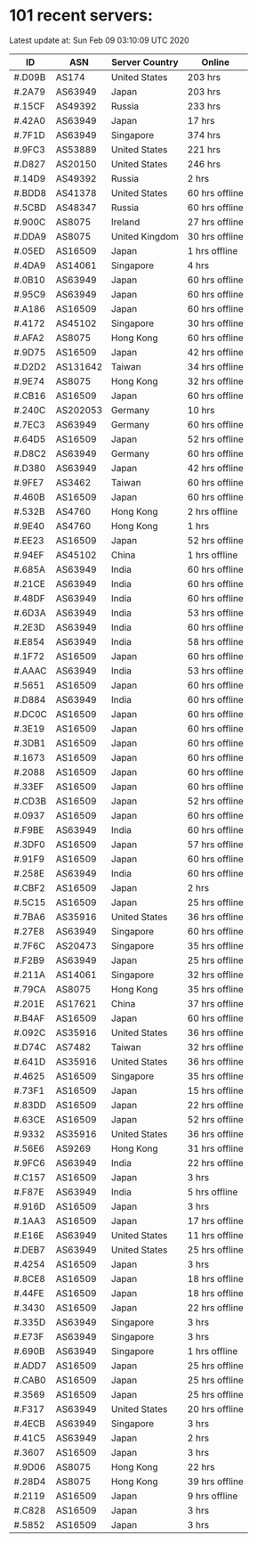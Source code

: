 # 101 recent servers:

Latest update at: Sun Feb 09 03:10:09 UTC 2020

| ID | ASN | Server Country | Online |
| -- | --- | -------------- | ------ |
| #.D09B | AS174 | United States | 203 hrs |
| #.2A79 | AS63949 | Japan | 203 hrs |
| #.15CF | AS49392 | Russia | 233 hrs |
| #.42A0 | AS63949 | Japan | 17 hrs |
| #.7F1D | AS63949 | Singapore | 374 hrs |
| #.9FC3 | AS53889 | United States | 221 hrs |
| #.D827 | AS20150 | United States | 246 hrs |
| #.14D9 | AS49392 | Russia | 2 hrs |
| #.BDD8 | AS41378 | United States | 60 hrs offline |
| #.5CBD | AS48347 | Russia | 60 hrs offline |
| #.900C | AS8075 | Ireland | 27 hrs offline |
| #.DDA9 | AS8075 | United Kingdom | 30 hrs offline |
| #.05ED | AS16509 | Japan | 1 hrs offline |
| #.4DA9 | AS14061 | Singapore | 4 hrs |
| #.0B10 | AS63949 | Japan | 60 hrs offline |
| #.95C9 | AS63949 | Japan | 60 hrs offline |
| #.A186 | AS16509 | Japan | 60 hrs offline |
| #.4172 | AS45102 | Singapore | 30 hrs offline |
| #.AFA2 | AS8075 | Hong Kong | 60 hrs offline |
| #.9D75 | AS16509 | Japan | 42 hrs offline |
| #.D2D2 | AS131642 | Taiwan | 34 hrs offline |
| #.9E74 | AS8075 | Hong Kong | 32 hrs offline |
| #.CB16 | AS16509 | Japan | 60 hrs offline |
| #.240C | AS202053 | Germany | 10 hrs |
| #.7EC3 | AS63949 | Germany | 60 hrs offline |
| #.64D5 | AS16509 | Japan | 52 hrs offline |
| #.D8C2 | AS63949 | Germany | 60 hrs offline |
| #.D380 | AS63949 | Japan | 42 hrs offline |
| #.9FE7 | AS3462 | Taiwan | 60 hrs offline |
| #.460B | AS16509 | Japan | 60 hrs offline |
| #.532B | AS4760 | Hong Kong | 2 hrs offline |
| #.9E40 | AS4760 | Hong Kong | 1 hrs |
| #.EE23 | AS16509 | Japan | 52 hrs offline |
| #.94EF | AS45102 | China | 1 hrs offline |
| #.685A | AS63949 | India | 60 hrs offline |
| #.21CE | AS63949 | India | 60 hrs offline |
| #.48DF | AS63949 | India | 60 hrs offline |
| #.6D3A | AS63949 | India | 53 hrs offline |
| #.2E3D | AS63949 | India | 60 hrs offline |
| #.E854 | AS63949 | India | 58 hrs offline |
| #.1F72 | AS16509 | Japan | 60 hrs offline |
| #.AAAC | AS63949 | India | 53 hrs offline |
| #.5651 | AS16509 | Japan | 60 hrs offline |
| #.D884 | AS63949 | India | 60 hrs offline |
| #.DC0C | AS16509 | Japan | 60 hrs offline |
| #.3E19 | AS16509 | Japan | 60 hrs offline |
| #.3DB1 | AS16509 | Japan | 60 hrs offline |
| #.1673 | AS16509 | Japan | 60 hrs offline |
| #.2088 | AS16509 | Japan | 60 hrs offline |
| #.33EF | AS16509 | Japan | 60 hrs offline |
| #.CD3B | AS16509 | Japan | 52 hrs offline |
| #.0937 | AS16509 | Japan | 60 hrs offline |
| #.F9BE | AS63949 | India | 60 hrs offline |
| #.3DF0 | AS16509 | Japan | 57 hrs offline |
| #.91F9 | AS16509 | Japan | 60 hrs offline |
| #.258E | AS63949 | India | 60 hrs offline |
| #.CBF2 | AS16509 | Japan | 2 hrs |
| #.5C15 | AS16509 | Japan | 25 hrs offline |
| #.7BA6 | AS35916 | United States | 36 hrs offline |
| #.27E8 | AS63949 | Singapore | 60 hrs offline |
| #.7F6C | AS20473 | Singapore | 35 hrs offline |
| #.F2B9 | AS63949 | Japan | 25 hrs offline |
| #.211A | AS14061 | Singapore | 32 hrs offline |
| #.79CA | AS8075 | Hong Kong | 35 hrs offline |
| #.201E | AS17621 | China | 37 hrs offline |
| #.B4AF | AS16509 | Japan | 60 hrs offline |
| #.092C | AS35916 | United States | 36 hrs offline |
| #.D74C | AS7482 | Taiwan | 32 hrs offline |
| #.641D | AS35916 | United States | 36 hrs offline |
| #.4625 | AS16509 | Singapore | 35 hrs offline |
| #.73F1 | AS16509 | Japan | 15 hrs offline |
| #.83DD | AS16509 | Japan | 22 hrs offline |
| #.63CE | AS16509 | Japan | 52 hrs offline |
| #.9332 | AS35916 | United States | 36 hrs offline |
| #.56E6 | AS9269 | Hong Kong | 31 hrs offline |
| #.9FC6 | AS63949 | India | 22 hrs offline |
| #.C157 | AS16509 | Japan | 3 hrs |
| #.F87E | AS63949 | India | 5 hrs offline |
| #.916D | AS16509 | Japan | 3 hrs |
| #.1AA3 | AS16509 | Japan | 17 hrs offline |
| #.E16E | AS63949 | United States | 11 hrs offline |
| #.DEB7 | AS63949 | United States | 25 hrs offline |
| #.4254 | AS16509 | Japan | 3 hrs |
| #.8CE8 | AS16509 | Japan | 18 hrs offline |
| #.44FE | AS16509 | Japan | 18 hrs offline |
| #.3430 | AS16509 | Japan | 22 hrs offline |
| #.335D | AS63949 | Singapore | 3 hrs |
| #.E73F | AS63949 | Singapore | 3 hrs |
| #.690B | AS63949 | Singapore | 1 hrs offline |
| #.ADD7 | AS16509 | Japan | 25 hrs offline |
| #.CAB0 | AS16509 | Japan | 25 hrs offline |
| #.3569 | AS16509 | Japan | 25 hrs offline |
| #.F317 | AS63949 | United States | 20 hrs offline |
| #.4ECB | AS63949 | Singapore | 3 hrs |
| #.41C5 | AS63949 | Japan | 2 hrs |
| #.3607 | AS16509 | Japan | 3 hrs |
| #.9D06 | AS8075 | Hong Kong | 22 hrs |
| #.28D4 | AS8075 | Hong Kong | 39 hrs offline |
| #.2119 | AS16509 | Japan | 9 hrs offline |
| #.C828 | AS16509 | Japan | 3 hrs |
| #.5852 | AS16509 | Japan | 3 hrs |


